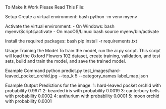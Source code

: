 To Make It Work Please Read This File:

Setup
Create a virtual environment: bash python -m venv myenv 

Activate the virtual environment: - On Windows: bash myenv\Scripts\activate  - On macOS/Linux: bash source myenv/bin/activate 

Install the required packages: bash pip install -r requirements.txt 

Usage
Training the Model
To train the model, run the ai.py script. This script will load the Oxford Flowers 102 dataset, create training, validation, and test sets, build and train the model, and save the trained model.

Example Command
python predict.py test_images/hard-leaved_pocket_orchid.jpg --top_k 5 --category_names label_map.json

Example Output
Predictions for the image: 1: hard-leaved pocket orchid with probability 0.9971 2: bearded iris with probability 0.0019 3: canterbury bells with probability 0.0002 4: anthurium with probability 0.0001 5: moon orchid with probability 0.0001
